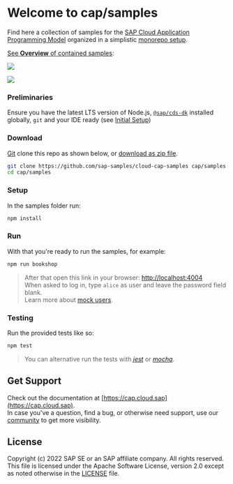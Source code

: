 

# Welcome to cap/samples

Find here a collection of samples for the [SAP Cloud Application Programming Model](https://cap.cloud.sap) organized in a simplistic [monorepo setup](samples.md#all-in-one-monorepo).

[See **Overview** of contained samples](samples.md):

![](etc/samples.drawio.svg)

![](https://github.com/SAP-samples/cloud-cap-samples/workflows/CI/badge.svg)



### Preliminaries

Ensure you have the latest LTS version of Node.js, [`@sap/cds-dk`](https://www.npmjs.com/package/@sap/cds-dk) installed globally, `git` and your IDE ready (see [Initial Setup](https://cap.cloud.sap/docs/get-started/#setup))

### Download

[Git](https://git-scm.com/downloads) clone this repo as shown below, or [download as zip file](../../archive/refs/heads/main.zip).

```sh
git clone https://github.com/sap-samples/cloud-cap-samples cap/samples
cd cap/samples
```

### Setup

In the samples folder run:

```sh
npm install
```

### Run

With that you're ready to run the samples, for example:

```sh
npm run bookshop
```

> After that open this link in your browser: [http://localhost:4004](http://localhost:4004)
> <br> When asked to log in, type `alice` as user and leave the password field blank. 
> <br> Learn more about [mock users](https://cap.cloud.sap/docs/node.js/authentication#mocked).


### Testing

Run the provided tests like so:

```sh
npm test
```
> You can alternative run the tests with [_jest_](http://jestjs.io) or [_mocha_](http://mochajs.org).

## Get Support

Check out the documentation at [https://cap.cloud.sap](https://cap.cloud.sap). <br>
In case you've a question, find a bug, or otherwise need support, use our [community](https://answers.sap.com/tags/9f13aee1-834c-4105-8e43-ee442775e5ce) to get more visibility.


## License

Copyright (c) 2022 SAP SE or an SAP affiliate company. All rights reserved. This file is licensed under the Apache Software License, version 2.0 except as noted otherwise in the [LICENSE](LICENSE) file.
